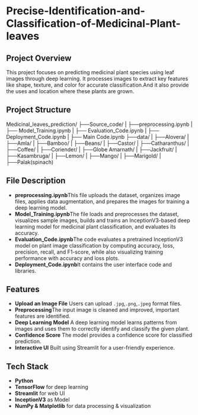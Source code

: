 # Precise-Identification-and-Classification-of-Medicinal-Plant-leaves

## Project Overview

This project focuses on predicting medicinal plant species using leaf images through deep learning. It processes images to extract key features like shape, texture, and color for accurate classification.And it also provide the uses and location where these plants are grown.


## Project Structure

Medicinal_leaves_prediction/
├──Source_code/
|   ├──preprocessing.ipynb 
|   ├── Model_Training.ipynb
|   ├── Evaluation_Code.ipynb
|   ├── Deployment_Code.ipynb
|   ├── Main Code.ipynb
├──data/
|   ├──Alovera/
|   ├──Amla/
|   ├──Bamboo/
|   ├──Beans/
|   ├──Castor/
|   ├──Catharanthus/
|   ├──Coffee/
|   ├──Coriender/
|   ├──Globe Amarnath/
|   ├──Jackfruit/
|   ├──Kasambruga/
|   ├──Lemon/
|   ├──Mango/
|   ├──Marigold/
|   ├──Palak(spinach)

    



## File Description
- **preprocessing.ipynb**This file uploads the dataset, organizes image files, applies data augmentation, and prepares the images for training a deep learning model.
-  **Model_Training.ipynb**The file loads and preprocesses the dataset, visualizes sample images, builds and trains an InceptionV3-based deep learning model for medicinal plant classification, and evaluates its accuracy.
-   **Evaluation_Code.ipynb**The code evaluates a pretrained InceptionV3 model on plant image classification by computing accuracy, loss, precision, recall, and F1-score, while also visualizing training performance with accuracy and loss plots.
-   **Deployment_Code.ipynb**It contains the user interface code and libraries.

##   Features
- **Upload an Image File** Users can upload `.jpg`,`.png`,`.jpeg` format files.
- **Preprocessing**The input image is cleaned and improved, important features are identified.
- **Deep Learning Model** A deep learning model learns patterns from images and uses them to correctly identify and classify the given plant.
- **Confidence Score** The model provides a confidence score for classified prediction.
- **Interactive UI** Built using Streamlit for a user-friendly experience.

## Tech Stack 
- **Python** 
- **TensorFlow** for deep learning
- **Streamlit** for web UI
- **InceptionV3** as Model
- **NumPy & Matplotlib** for data processing & visualization


